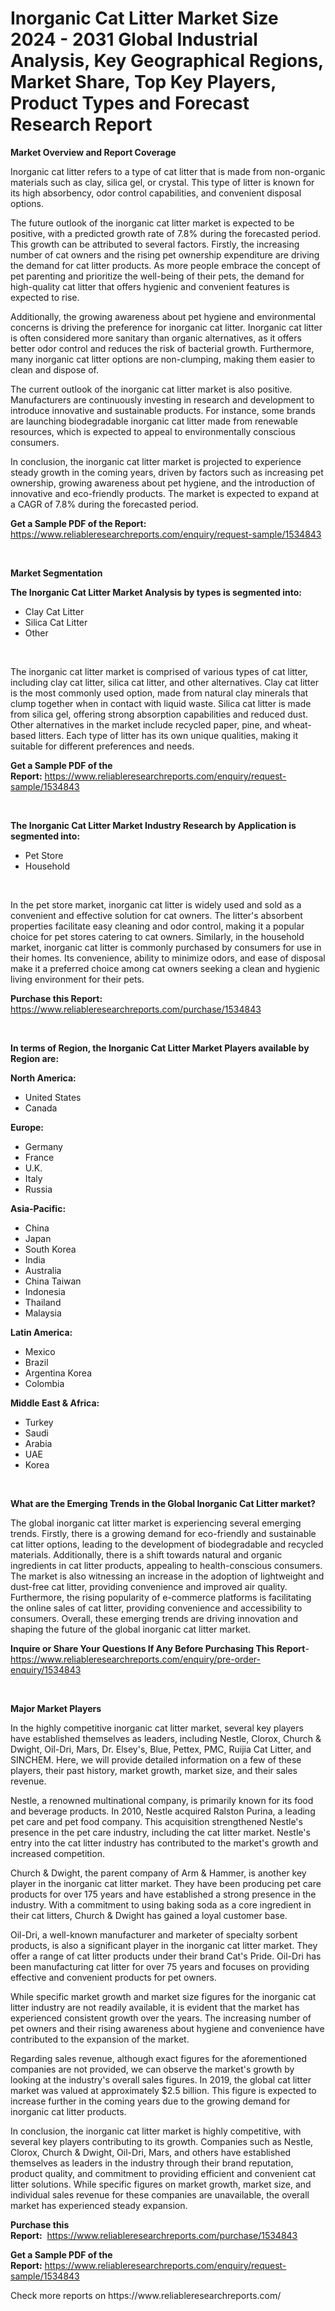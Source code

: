 <p><h1>Inorganic Cat Litter Market Size 2024 - 2031 Global Industrial Analysis, Key Geographical Regions, Market Share, Top Key Players, Product Types and Forecast Research Report</h1></p><p><strong>Market Overview and Report Coverage</strong></p>
<p><p>Inorganic cat litter refers to a type of cat litter that is made from non-organic materials such as clay, silica gel, or crystal. This type of litter is known for its high absorbency, odor control capabilities, and convenient disposal options.</p><p>The future outlook of the inorganic cat litter market is expected to be positive, with a predicted growth rate of 7.8% during the forecasted period. This growth can be attributed to several factors. Firstly, the increasing number of cat owners and the rising pet ownership expenditure are driving the demand for cat litter products. As more people embrace the concept of pet parenting and prioritize the well-being of their pets, the demand for high-quality cat litter that offers hygienic and convenient features is expected to rise.</p><p>Additionally, the growing awareness about pet hygiene and environmental concerns is driving the preference for inorganic cat litter. Inorganic cat litter is often considered more sanitary than organic alternatives, as it offers better odor control and reduces the risk of bacterial growth. Furthermore, many inorganic cat litter options are non-clumping, making them easier to clean and dispose of.</p><p>The current outlook of the inorganic cat litter market is also positive. Manufacturers are continuously investing in research and development to introduce innovative and sustainable products. For instance, some brands are launching biodegradable inorganic cat litter made from renewable resources, which is expected to appeal to environmentally conscious consumers.</p><p>In conclusion, the inorganic cat litter market is projected to experience steady growth in the coming years, driven by factors such as increasing pet ownership, growing awareness about pet hygiene, and the introduction of innovative and eco-friendly products. The market is expected to expand at a CAGR of 7.8% during the forecasted period.</p></p>
<p><strong>Get a Sample PDF of the Report:</strong> <a href="https://www.reliableresearchreports.com/enquiry/request-sample/1534843">https://www.reliableresearchreports.com/enquiry/request-sample/1534843</a></p>
<p>&nbsp;</p>
<p><strong>Market Segmentation</strong></p>
<p><strong>The Inorganic Cat Litter Market Analysis by types is segmented into:</strong></p>
<p><ul><li>Clay Cat Litter</li><li>Silica Cat Litter</li><li>Other</li></ul></p>
<p>&nbsp;</p>
<p><p>The inorganic cat litter market is comprised of various types of cat litter, including clay cat litter, silica cat litter, and other alternatives. Clay cat litter is the most commonly used option, made from natural clay minerals that clump together when in contact with liquid waste. Silica cat litter is made from silica gel, offering strong absorption capabilities and reduced dust. Other alternatives in the market include recycled paper, pine, and wheat-based litters. Each type of litter has its own unique qualities, making it suitable for different preferences and needs.</p></p>
<p><strong>Get a Sample PDF of the Report:</strong>&nbsp;<a href="https://www.reliableresearchreports.com/enquiry/request-sample/1534843">https://www.reliableresearchreports.com/enquiry/request-sample/1534843</a></p>
<p>&nbsp;</p>
<p><strong>The Inorganic Cat Litter Market Industry Research by Application is segmented into:</strong></p>
<p><ul><li>Pet Store</li><li>Household</li></ul></p>
<p>&nbsp;</p>
<p><p>In the pet store market, inorganic cat litter is widely used and sold as a convenient and effective solution for cat owners. The litter's absorbent properties facilitate easy cleaning and odor control, making it a popular choice for pet stores catering to cat owners. Similarly, in the household market, inorganic cat litter is commonly purchased by consumers for use in their homes. Its convenience, ability to minimize odors, and ease of disposal make it a preferred choice among cat owners seeking a clean and hygienic living environment for their pets.</p></p>
<p><strong>Purchase this Report:</strong>&nbsp; <a href="https://www.reliableresearchreports.com/purchase/1534843">https://www.reliableresearchreports.com/purchase/1534843</a></p>
<p>&nbsp;</p>
<p><strong>In terms of Region, the Inorganic Cat Litter Market Players available by Region are:</strong></p>
<p>
    <p> <strong> North America: </strong>
        <ul>
            <li>United States</li>
            <li>Canada</li>
        </ul>
        </p> 
    <p> <strong> Europe: </strong>
        <ul>
            <li>Germany</li>
            <li>France</li>
            <li>U.K.</li>
            <li>Italy</li>
            <li>Russia</li>
        </ul>
        </p> 
    <p> <strong> Asia-Pacific: </strong>
        <ul>
            <li>China</li>
            <li>Japan</li>
            <li>South Korea</li>
            <li>India</li>
            <li>Australia</li>
            <li>China Taiwan</li>
            <li>Indonesia</li>
            <li>Thailand</li>
            <li>Malaysia</li>
        </ul>
        </p> 
    <p> <strong> Latin America: </strong>
        <ul>
            <li>Mexico</li>
            <li>Brazil</li>
            <li>Argentina Korea</li>
            <li>Colombia</li>
        </ul>
        </p> 
    <p> <strong> Middle East & Africa: </strong>
        <ul>
            <li>Turkey</li>
            <li>Saudi</li>
            <li>Arabia</li>
            <li>UAE</li>
            <li>Korea</li>
        </ul>
    </p>
    </p>
<p>&nbsp;</p>
<p><strong>What are the Emerging Trends in the Global Inorganic Cat Litter market?</strong></p>
<p><p>The global inorganic cat litter market is experiencing several emerging trends. Firstly, there is a growing demand for eco-friendly and sustainable cat litter options, leading to the development of biodegradable and recycled materials. Additionally, there is a shift towards natural and organic ingredients in cat litter products, appealing to health-conscious consumers. The market is also witnessing an increase in the adoption of lightweight and dust-free cat litter, providing convenience and improved air quality. Furthermore, the rising popularity of e-commerce platforms is facilitating the online sales of cat litter, providing convenience and accessibility to consumers. Overall, these emerging trends are driving innovation and shaping the future of the global inorganic cat litter market.</p></p>
<p><strong>Inquire or Share Your Questions If Any Before Purchasing This Report</strong>- <a href="https://www.reliableresearchreports.com/enquiry/pre-order-enquiry/1534843">https://www.reliableresearchreports.com/enquiry/pre-order-enquiry/1534843</a></p>
<p>&nbsp;</p>
<p><strong>Major Market Players</strong></p>
<p><p>In the highly competitive inorganic cat litter market, several key players have established themselves as leaders, including Nestle, Clorox, Church & Dwight, Oil-Dri, Mars, Dr. Elsey's, Blue, Pettex, PMC, Ruijia Cat Litter, and SINCHEM. Here, we will provide detailed information on a few of these players, their past history, market growth, market size, and their sales revenue.</p><p>Nestle, a renowned multinational company, is primarily known for its food and beverage products. In 2010, Nestle acquired Ralston Purina, a leading pet care and pet food company. This acquisition strengthened Nestle's presence in the pet care industry, including the cat litter market. Nestle's entry into the cat litter industry has contributed to the market's growth and increased competition.</p><p>Church & Dwight, the parent company of Arm & Hammer, is another key player in the inorganic cat litter market. They have been producing pet care products for over 175 years and have established a strong presence in the industry. With a commitment to using baking soda as a core ingredient in their cat litters, Church & Dwight has gained a loyal customer base.</p><p>Oil-Dri, a well-known manufacturer and marketer of specialty sorbent products, is also a significant player in the inorganic cat litter market. They offer a range of cat litter products under their brand Cat's Pride. Oil-Dri has been manufacturing cat litter for over 75 years and focuses on providing effective and convenient products for pet owners.</p><p>While specific market growth and market size figures for the inorganic cat litter industry are not readily available, it is evident that the market has experienced consistent growth over the years. The increasing number of pet owners and their rising awareness about hygiene and convenience have contributed to the expansion of the market.</p><p>Regarding sales revenue, although exact figures for the aforementioned companies are not provided, we can observe the market's growth by looking at the industry's overall sales figures. In 2019, the global cat litter market was valued at approximately $2.5 billion. This figure is expected to increase further in the coming years due to the growing demand for inorganic cat litter products.</p><p>In conclusion, the inorganic cat litter market is highly competitive, with several key players contributing to its growth. Companies such as Nestle, Clorox, Church & Dwight, Oil-Dri, Mars, and others have established themselves as leaders in the industry through their brand reputation, product quality, and commitment to providing efficient and convenient cat litter solutions. While specific figures on market growth, market size, and individual sales revenue for these companies are unavailable, the overall market has experienced steady expansion.</p></p>
<p><strong>Purchase this Report:</strong>&nbsp;&nbsp;<a href="https://www.reliableresearchreports.com/purchase/1534843">https://www.reliableresearchreports.com/purchase/1534843</a></p>
<p></p>
<p><strong>Get a Sample PDF of the Report:</strong>&nbsp;<a href="https://www.reliableresearchreports.com/enquiry/request-sample/1534843">https://www.reliableresearchreports.com/enquiry/request-sample/1534843</a></p>
<p>Check more reports on https://www.reliableresearchreports.com/</p>